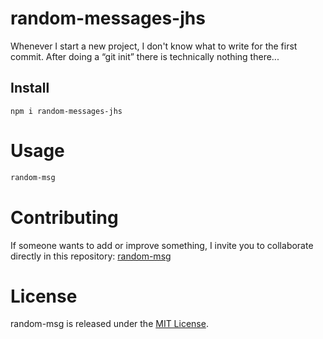 # random-messages-jhs

Whenever I start a new project, I don't know what to write for the first commit. After doing a “git init” there is technically nothing there...

## Install

```npm
npm i random-messages-jhs
```

# Usage

```bash
random-msg
```

# Contributing

If someone wants to add or improve something, I invite you to collaborate directly in this repository: [random-msg](https://github.com/HajdukSanchez/npm-random-messages)

# License

random-msg is released under the [MIT License](https://opensource.org/licenses/MIT).
